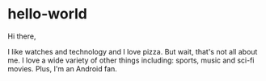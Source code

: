 # hello-world

Hi there,

I like watches and technology and I love pizza.
But wait, that's not all about me. I love a wide variety of other things including: sports, music and sci-fi movies. Plus, I'm an Android fan.
